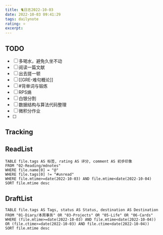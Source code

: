 ```yaml
---
title: 🐈日志2022-10-03
date: 2022-10-03 09:41:29
tags: dailynote
rating: ⭐️
excerpt: 
---
```

## TODO
- [ ] 多喝水，避免久坐不动
- [ ] 阅读一篇文献
- [ ] 出去搓一顿
- [ ] [[GRE-难句概论]]
- [ ] #背单词与锻炼 
- [ ] RPS熵
- [ ] 白银分割
- [ ] 数据结构与算法代码整理
- [ ] 微积分作业
- [ ] 

## Tracking


## ReadList 
<!--此处显示今日已阅读文献-->
```dataview
TABLE file.tags AS 标签, rating AS 评分, comment AS 初步印象
FROM "02-Reading/mdnotes"
WHERE file.name[0] = "@"
WHERE file.tags[0] != "#unread"
WHERE file.mtime>=date(2022-10-03) AND file.mtime<date(2022-10-04)
SORT file.mtime desc
```

## DraftList
<!--此处显示今日新增或修改的草稿或其它非文献笔记文件-->

```dataview
TABLE file.tags AS Tags, status AS Status, destination AS Destination
FROM "01-Diary/本周事务" OR "03-Projects" OR "05-Life" OR "06-Cards"
WHERE (file.mtime>=date(2022-10-03) AND file.mtime<date(2022-10-04)) OR (file.ctime>=date(2022-10-03) AND file.ctime<date(2022-10-04))
SORT file.mtime desc
```